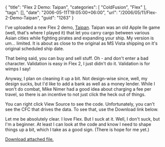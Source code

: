{
	"title": "Flex 2 Demo: Taipan",
	"categories": [
		"ColdFusion",
		"Flex"
	],
	"tags": [],
	"date": "2006-05-11T19:05:00+06:00",
	"url": "/2006/05/11/Flex-2-Demo-Taipan",
	"guid": "1263"
}

I've uploaded a new Flex 2 demo, <a href="http://ray.camdenfamily.com/taipan/output/Taipan.html">Taipan</a>. Taipan was an old Apple IIe game (well, that's where I played it) that let you carry cargo between various Asian cities while fighting pirates and expanding your ship. My version is um... limited. It is about as close to the original as MS Vista shipping on it's original scheduled ship date. 

That being said, you can buy and sell stuff. Oh - and don't enter a bad character. Validation is easy in Flex 2, I just didn't do it. Validation is for wimps I say!

Anyway, I plan on cleaning it up a bit. Not design-wise since, well, my design sucks, but I'd like to add a bank as well as a money lender. While I won't do combat, Mike Nimer had a good idea about charging a fee per travel, so there is an incentive to not just click the heck out of things. 

You can right click View Source to see the code. Unfortunately, you can't see the CFC that drives the data. To see that, use the Download link below.

Let me be absolutely clear. I love Flex. But I suck at it. Well, I don't suck, but I'm a beginner. At least I can look at the code and know I need to shape things up a bit, which I take as a good sign. (There is hope for me yet.)<p><a href='enclosures/D%3A%5Cwebsites%5Ccamdenfamily%5Csource%5Cmorpheus%5Cblog%5Cenclosures%2Fsource%2Ezip'>Download attached file.</a></p>